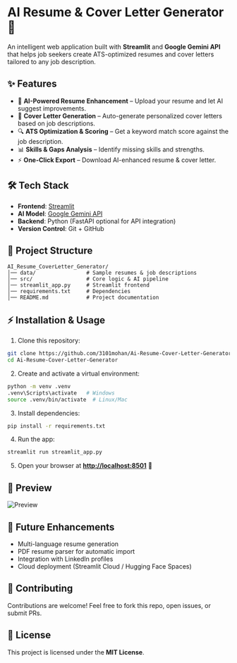 # AI Resume & Cover Letter Generator 🚀

An intelligent web application built with **Streamlit** and **Google Gemini API** that helps job seekers create ATS-optimized resumes and cover letters tailored to any job description.

## ✨ Features

* 📄 **AI-Powered Resume Enhancement** – Upload your resume and let AI suggest improvements.
* 📝 **Cover Letter Generation** – Auto-generate personalized cover letters based on job descriptions.
* 🔍 **ATS Optimization & Scoring** – Get a keyword match score against the job description.
* 📊 **Skills & Gaps Analysis** – Identify missing skills and strengths.
* ⚡ **One-Click Export** – Download AI-enhanced resume & cover letter.

## 🛠️ Tech Stack

* **Frontend**: [Streamlit](https://streamlit.io/)
* **AI Model**: [Google Gemini API](https://ai.google.dev/)
* **Backend**: Python (FastAPI optional for API integration)
* **Version Control**: Git + GitHub

## 📂 Project Structure

```
AI_Resume_CoverLetter_Generator/
│── data/                # Sample resumes & job descriptions
│── src/                 # Core logic & AI pipeline
│── streamlit_app.py     # Streamlit frontend
│── requirements.txt     # Dependencies
│── README.md            # Project documentation
```

## ⚡ Installation & Usage

1. Clone this repository:

```bash
git clone https://github.com/3101mohan/Ai-Resume-Cover-Letter-Generator.git
cd Ai-Resume-Cover-Letter-Generator
```

2. Create and activate a virtual environment:

```bash
python -m venv .venv
.venv\Scripts\activate   # Windows
source .venv/bin/activate  # Linux/Mac
```

3. Install dependencies:

```bash
pip install -r requirements.txt
```

4. Run the app:

```bash
streamlit run streamlit_app.py
```

5. Open your browser at **[http://localhost:8501](http://localhost:8501)** 🎉

## 📸 Preview

![Preview](https://raw.githubusercontent.com/3101mohan/Ai-Resume-Cover-Letter-Generator/main/preview.png)

## 🌟 Future Enhancements

* Multi-language resume generation
* PDF resume parser for automatic import
* Integration with LinkedIn profiles
* Cloud deployment (Streamlit Cloud / Hugging Face Spaces)

## 🤝 Contributing

Contributions are welcome! Feel free to fork this repo, open issues, or submit PRs.

## 📜 License

This project is licensed under the **MIT License**.
